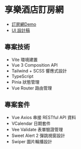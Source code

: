 # 享樂酒店訂房網

- [訂房網Demo](https://tami1118.github.io/side-project-booking/)
- [UI 設計稿](https://www.figma.com/file/23VhjSXFWeZfXYXjcZOceb/%E5%85%AD%E8%A7%92-Project-%2F-%E9%85%92%E5%BA%97%E8%A8%82%E6%88%BF%E7%B6%B2%E7%AB%99?node-id=4323%3A10366&mode=dev)


## 專案技術
- Vite 環境建置
- Vue 3 Composition API
- Tailwind + SCSS 響應式設計
- TypeScript
- Pinia 狀態管理
- Vue Router 路由管理


## 專案套件
- Vue Axios 串接 RESTful API 資料
- VCalendar 日期套件
- Vee Validate 表單驗證管理
- Sweet Alert 2 彈跳視窗設計
- Swiper 圖片輪播設計